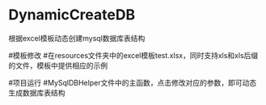 # DynamicCreateDB
根据excel模板动态创建mysql数据库表结构

#模板修改
#在resources文件夹中的excel模板test.xlsx，同时支持xls和xls后缀的文件，模板中提供相应的示例

#项目运行
#MySqlDBHelper文件中的主函数，点击修改对应的参数，即可动态生成数据库表结构
